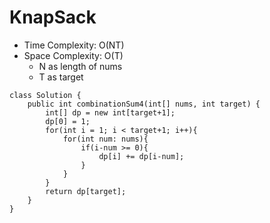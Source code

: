 # KnapSack
* Time Complexity: O(NT)
* Space Complexity: O(T)
	* N as length of nums
	* T as target
```
class Solution {
    public int combinationSum4(int[] nums, int target) {
        int[] dp = new int[target+1];
        dp[0] = 1;
        for(int i = 1; i < target+1; i++){
            for(int num: nums){
                if(i-num >= 0){
                    dp[i] += dp[i-num];
                }
            }
        }
        return dp[target];
    }
}
```